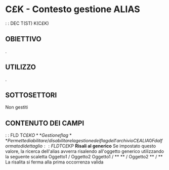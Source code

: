 # C£K - Contesto gestione ALIAS
 :  : DEC T(ST) K(C£K)
## OBIETTIVO
.
## UTILIZZO
.
## SOTTOSETTORI
Non gestiti
## CONTENUTO DEI CAMPI
 :  : FLD T$C£KO **Gestione flag**
Permette di abilitare/disabilitare la gestione dei flag dell'archivio C£ALIA0F dal formato di dettaglio
 :  : FLD T$C£KP **Risali al generico**
Se impostato questo valore, la ricerca dell'alias avverra risalendo all'oggetto generico utilizzando la seguente scaletta
Oggetto1 / Oggetto2
Oggetto1 / \*\*
\*\*       / Oggetto2
\*\*       / \*\*
La risalita si ferma alla prima occorrenza valida
